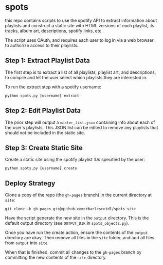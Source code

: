 # spots

this repo contains scripts to use the spotify API
to extract information about playlists and construct
a static site with HTML versions of each playlist,
its tracks, album art, descriptions, spotify links,
etc.

The script uses OAuth, and requires each user to log in
via a web browser to authorize access to their playlists.

## Step 1: Extract Playlist Data

The first step is to extract a list of all playlists, 
playlist art, and descriptions, to compile and let the
user select which playlists they are interested in.

To run the extract step with a spotify username:

```
python spots.py [username] extract
```

## Step 2: Edit Playlist Data

The prior step will output a `master_list.json` containing info about
each of the user's playlists. This JSON list can be edited to remove
any playlists that should not be included in the static site.

## Step 3: Create Static Site

Create a static site using the spotify playlist IDs specified by the user:

```
python spots.py [username] create
```

## Deploy Strategy

Clone a copy of the repo (the `gh-pages` branch) in the current directory at `site`:

```
git clone -b gh-pages git@github.com:charlesreid1/spots site
```

Have the script generate the new site in the `output` directory.
This is the default output directory (see `OUTPUT_DIR` in `spots_objects.py`).

Once you have run the create action, ensure the contents of the `output` directory
are okay. Then remove all files in the `site` folder, and add all files from `output`
into `site`.

When that is finished, commit all changes to the `gh-pages` branch by committing the
new contents of the `site` directory.

